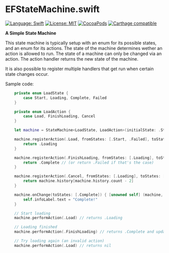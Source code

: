 EFStateMachine.swift
====================

[![Language: Swift](https://img.shields.io/badge/lang-Swift-orange.svg?style=flat)](https://developer.apple.com/swift/)
[![License: MIT](https://img.shields.io/badge/license-MIT-blue.svg?style=flat)](https://raw.githubusercontent.com/Egeniq/EFStateMachine/master/LICENSE)
[![CocoaPods](https://img.shields.io/cocoapods/v/EFStateMachine.svg?style=flat)](http://cocoapods.org)
[![Carthage compatible](https://img.shields.io/badge/Carthage-compatible-4BC51D.svg?style=flat)](https://github.com/Carthage/Carthage)

__A Simple State Machine__

This state machine is typically setup with an enum for its possible states, and an enum for its actions. The state
of the machine determines wether an action is allowed to run. The state of a machine can only be changed via an
action. The action handler returns the new state of the machine.

It is also possible to register multiple handlers that get run when certain state changes occur.

Sample code:

```swift
    private enum LoadState {
        case Start, Loading, Complete, Failed
    }

    private enum LoadAction {
        case Load, FinishLoading, Cancel
    }

    let machine = StateMachine<LoadState, LoadAction>(initialState: .Start)

    machine.registerAction(.Load, fromStates: [.Start, .Failed], toStates: [.Loading) { (machine) -> StateMachineTests.LoadState in
        return .Loading
    }

    machine.registerAction(.FinishLoading, fromStates: [.Loading], toStates: [.Complete, .Failed) { (machine) -> StateMachineTests.LoadState in
        return .Complete // (or return .Failed if that's the case)
    }

    machine.registerAction(.Cancel, fromStates: [.Loading], toStates: [.Start, .Failed]) { machine in
        return machine.history[machine.history.count - 2]
    }

    machine.onChange(toStates: [.Complete]) { [unowned self] (machine, oldState, newState) -> Void in
        self.infoLabel.text = "Complete!"
    }

    // Start loading
    machine.performAction(.Load) // returns .Loading

    // Loading finished
    machine.performAction(.FinishLoading) // returns .Complete and updates infoLabel to "Complete!"

    // Try loading again (an invalid action)
    machine.performAction(.Load) // returns nil
	


